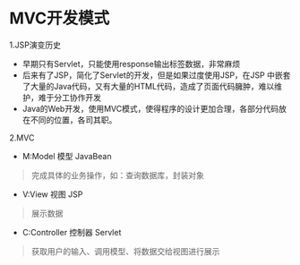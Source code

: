# MVC开发模式
1.JSP演变历史
- 早期只有Servlet，只能使用response输出标签数据，非常麻烦
- 后来有了JSP，简化了Servlet的开发，但是如果过度使用JSP，在JSP
  中嵌套了大量的Java代码，又有大量的HTML代码，造成了页面代码臃肿，难以维护，难于分工协作开发
- Java的Web开发，使用MVC模式，使得程序的设计更加合理，各部分代码放在不同的位置，各司其职。

2.MVC
- M:Model 模型 JavaBean
> 完成具体的业务操作，如：查询数据库，封装对象

- V:View 视图 JSP
>展示数据

- C:Controller 控制器 Servlet
>获取用户的输入、调用模型、将数据交给视图进行展示

